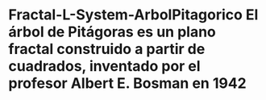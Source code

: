 # Fractal-L-System-ArbolPitagorico  El árbol de Pitágoras es un plano fractal construido a partir de cuadrados, inventado por el profesor Albert E. Bosman en 1942
